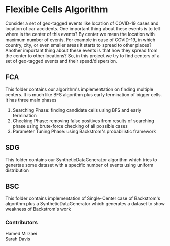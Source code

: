 # Flexible Cells Algorithm
Consider a set of geo-tagged events like location of COVID-19 cases and location of car accidents. One important thing about these events is to tell where is the center of this events? By center we mean the location with maximum number of events. For example in case of COVID-19, in which country, city, or even smaller areas it starts to spread to other places? Another important thing about these events is that how they spread from the center to other locations?
So, in this project we try to find centers of a set of geo-tagged events and their spead/dispersion.

## FCA
This folder contains our algorithm's implementation on finding multiple centers. It is much like BFS algorithm plus early termination of bigger cells. 
It has three main phases
1) Searching Phase: finding candidate cells using BFS and early termination
2) Checking Phase: removing false positives from results of searching phase using brute-force checking of all possible cases
3) Parameter Tuning Phase: using Backstrom's probabilistic framework

## SDG
This folder contains our SyntheticDataGenerator algorithm which tries to genertae some dataset with a specific number of events using uniform distribution

## BSC
This folder contains implementation of Single-Center case of Backstrom's algorithm plus a SyntheticDataGenerator which generates a dataset to show weakness of Backstrom's work

### Contributors
Hamed Mirzaei<br/>
Sarah Davis
